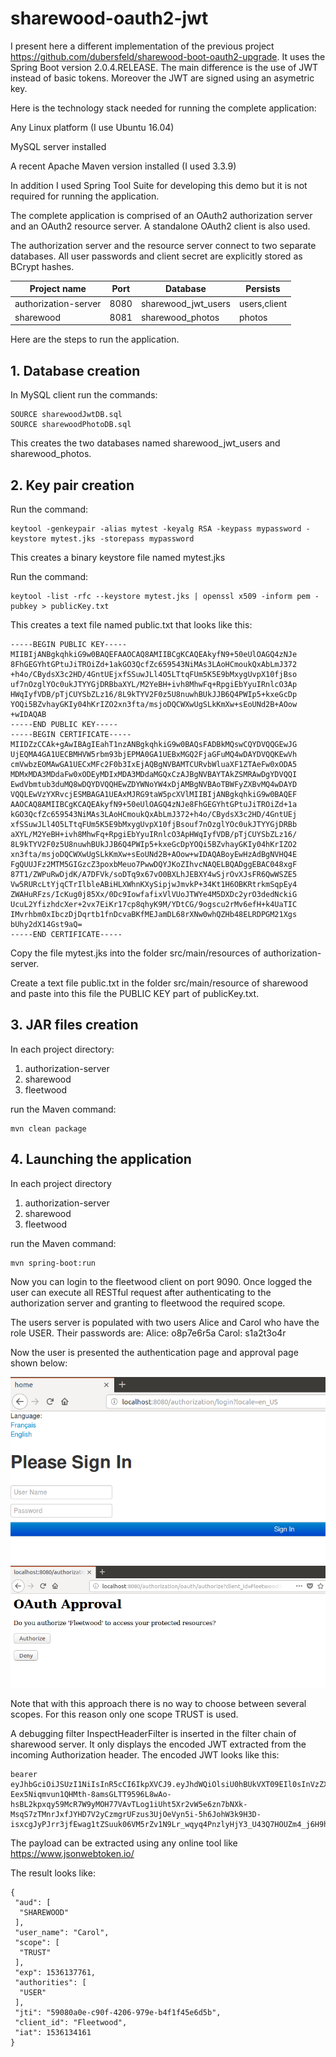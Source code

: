 # sharewood-oauth2-jwt
I present here a different implementation of the previous project https://github.com/dubersfeld/sharewood-boot-oauth2-upgrade. It uses the Spring Boot version 2.0.4.RELEASE. The main difference is the use of JWT instead of basic tokens. Moreover the JWT are signed using an asymetric key.

Here is the technology stack needed for running the complete application:

Any Linux platform (I use Ubuntu 16.04)

MySQL server installed

A recent Apache Maven version installed (I used 3.3.9)

In addition I used Spring Tool Suite for developing this demo but it is not required for running the application.

The complete application is comprised of an OAuth2 authorization server and an OAuth2 resource server. A standalone OAuth2 client is also used.

The authorization server and the resource server connect to two separate databases. All user passwords and client secret are explicitly stored as BCrypt hashes.

Project name         | Port | Database                 | Persists
---------------------|------|--------------------------|----------
authorization-server | 8080 | sharewood\_jwt\_users    | users,client
sharewood            | 8081 | sharewood\_photos        | photos


Here are the steps to run the application.

## 1. Database creation

In MySQL client run the commands:
```
SOURCE sharewoodJwtDB.sql
SOURCE sharewoodPhotoDB.sql 
```

This creates the two databases named sharewood\_jwt\_users and sharewood\_photos.

## 2. Key pair creation

Run the command:
```
keytool -genkeypair -alias mytest -keyalg RSA -keypass mypassword -keystore mytest.jks -storepass mypassword
```
This creates a binary keystore file named mytest.jks

Run the command:
```
keytool -list -rfc --keystore mytest.jks | openssl x509 -inform pem -pubkey > publicKey.txt
```
This creates a text file named public.txt that looks like this:

```
-----BEGIN PUBLIC KEY-----
MIIBIjANBgkqhkiG9w0BAQEFAAOCAQ8AMIIBCgKCAQEAkyfN9+50eUlOAGQ4zNJe
8FhGEGYhtGPtuJiTROiZd+1akGO3QcfZc659543NiMAs3LAoHCmoukQxAbLmJ372
+h4o/CBydsX3c2HD/4GntUEjxfSSuwJLl4O5LTtqFUm5K5E9bMxygUvpX10fjBso
uf7nOzglYOc0ukJTYYGjDRBbaXYL/M2YeBH+ivh8MhwFq+RpgiEbYyuIRnlcO3Ap
HWqIyfVDB/pTjCUYSbZLz16/8L9kTYV2F0z5U8nuwhBUkJJB6Q4PWIp5+kxeGcDp
YOQi5BZvhayGKIy04hKrIZO2xn3fta/msjoDQCWXwUgSLkKmXw+sEoUNd2B+AOow
+wIDAQAB
-----END PUBLIC KEY-----
-----BEGIN CERTIFICATE-----
MIIDZzCCAk+gAwIBAgIEahT1nzANBgkqhkiG9w0BAQsFADBkMQswCQYDVQQGEwJG
UjEQMA4GA1UECBMHVW5rbm93bjEPMA0GA1UEBxMGQ2FjaGFuMQ4wDAYDVQQKEwVh
cmVwbzEOMAwGA1UECxMFc2F0b3IxEjAQBgNVBAMTCURvbWluaXF1ZTAeFw0xODA5
MDMxMDA3MDdaFw0xODEyMDIxMDA3MDdaMGQxCzAJBgNVBAYTAkZSMRAwDgYDVQQI
EwdVbmtub3duMQ8wDQYDVQQHEwZDYWNoYW4xDjAMBgNVBAoTBWFyZXBvMQ4wDAYD
VQQLEwVzYXRvcjESMBAGA1UEAxMJRG9taW5pcXVlMIIBIjANBgkqhkiG9w0BAQEF
AAOCAQ8AMIIBCgKCAQEAkyfN9+50eUlOAGQ4zNJe8FhGEGYhtGPtuJiTROiZd+1a
kGO3QcfZc659543NiMAs3LAoHCmoukQxAbLmJ372+h4o/CBydsX3c2HD/4GntUEj
xfSSuwJLl4O5LTtqFUm5K5E9bMxygUvpX10fjBsouf7nOzglYOc0ukJTYYGjDRBb
aXYL/M2YeBH+ivh8MhwFq+RpgiEbYyuIRnlcO3ApHWqIyfVDB/pTjCUYSbZLz16/
8L9kTYV2F0z5U8nuwhBUkJJB6Q4PWIp5+kxeGcDpYOQi5BZvhayGKIy04hKrIZO2
xn3fta/msjoDQCWXwUgSLkKmXw+sEoUNd2B+AOow+wIDAQABoyEwHzAdBgNVHQ4E
FgQUUJFz2MTM5GIGzcZ3poxbMeuo7PwwDQYJKoZIhvcNAQELBQADggEBAC048xgF
87T1/ZWPuRwDjdK/A7DFVk/soDTq9x67vO0BXLhJEBXY4wSjrOvXJsFR6QwWSZE5
Vw5RURcLtYjqCTrIlbleABiHLXWhnKXySipjwJmvkP+34Kt1H6OBKRtrkmSqpEy4
ZWAHuRFzs/IcKug0j85Xx/0Dc9IowfafixVlVUoJTWYe4M5DXDc2yrO3dedNckiG
UcuL2YfizhdcXer+2vx7EiKr17cp8qhyK9M/YDtCG/9ogscu2rMv6efH+k4UaTIC
IMvrhbm0xIbczDjDqrtb1fnDcvaBKfMEJamDL68rXNw0whQZHb48ELRDPGM21Xgs
bUhy2dX14Gst9aQ=
-----END CERTIFICATE-----
``` 

Copy the file mytest.jks into the folder src/main/resources of authorization-server.

Create a text file public.txt in the folder src/main/resource of sharewood and paste into this file the PUBLIC KEY part of publicKey.txt.  

## 3. JAR files creation

In each project directory:
1. authorization-server
1. sharewood
1. fleetwood

run the Maven command:
```
mvn clean package
```
 
## 4. Launching the application

In each project directory
1. authorization-server
1. sharewood
1. fleetwood

run the Maven command:
```
mvn spring-boot:run
```

Now you can login to the fleetwood client on port 9090. Once logged the user can execute all RESTful request after authenticating to the authorization server and granting to fleetwood the required scope.

The users server is populated with two users Alice and Carol who have the role USER. Their passwords are:
Alice: o8p7e6r5a
Carol: s1a2t3o4r

Now the user is presented the authentication page and approval page shown below:

![alt text](images/authenticationPage.png "Authentication page")
![alt text](images/approvalPage.png "Approval page")

Note that with this approach there is no way to choose between several scopes. For this reason only one scope TRUST is used.

A debugging filter InspectHeaderFilter is inserted in the filter chain of sharewood server. It only displays the encoded JWT extracted from the incoming Authorization header. The encoded JWT looks like this:

```
bearer eyJhbGciOiJSUzI1NiIsInR5cCI6IkpXVCJ9.eyJhdWQiOlsiU0hBUkVXT09EIl0sInVzZXJfbmFtZSI6IkNhcm9sIiwic2NvcGUiOlsiVFJVU1QiXSwiZXhwIjoxNTM2MTM4NTQ1LCJhdXRob3JpdGllcyI6WyJVU0VSIl0sImp0aSI6IjU5MDgwYTBlLWM5MGYtNDIwNi05NzllLWI0ZjFmNDVlNmQ1YiIsImNsaWVudF9pZCI6IkZsZWV0d29vZCJ9.NNO4zi55IpDU7AemvRrrqJpW92C5yp2oyR8YLz5J5ymNGxRgI3Ap1-Eex5Niqmvun1QHMth-8amsGLTT9596L8wAo-hsBL2kpxqy59McR7W9yMOH77VAvTLog1iUht5Xr2vW5e6zn7bNXk-MsqS7zTMnrJxfJYHD7V2yCzmgrUFzus3UjOeVyn5i-5h6JohW3k9H3D-isxcgJyPJrr3jfEwag1tZSuuk06VM5rZv1N9Lr_wqyq4PnzlyHjY3_U43Q7HOUZm4_j6H9htMPUfHdRHeZclwSMbRvZQLltJVWY4ES9lr8NCqksdhmeSwr2SEzu3ydTCW7Aicro0bS8UQ1w
```  

The payload can be extracted using any online tool like https://www.jsonwebtoken.io/

The result looks like:

```
{
 "aud": [
  "SHAREWOOD"
 ],
 "user_name": "Carol",
 "scope": [
  "TRUST"
 ],
 "exp": 1536137761,
 "authorities": [
  "USER"
 ],
 "jti": "59080a0e-c90f-4206-979e-b4f1f45e6d5b",
 "client_id": "Fleetwood",
 "iat": 1536134161
}

```




